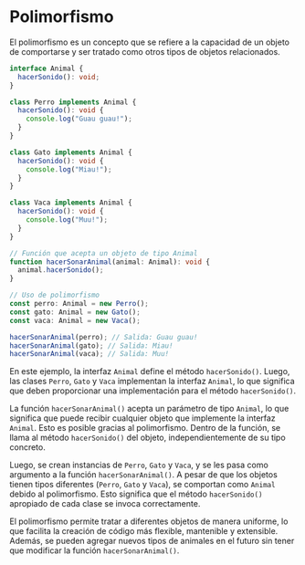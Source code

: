# Polimorfismo

El polimorfismo es un concepto que se refiere a la capacidad de un objeto de comportarse y ser tratado como otros tipos de objetos relacionados.

```typescript
interface Animal {
  hacerSonido(): void;
}

class Perro implements Animal {
  hacerSonido(): void {
    console.log("Guau guau!");
  }
}

class Gato implements Animal {
  hacerSonido(): void {
    console.log("Miau!");
  }
}

class Vaca implements Animal {
  hacerSonido(): void {
    console.log("Muu!");
  }
}

// Función que acepta un objeto de tipo Animal
function hacerSonarAnimal(animal: Animal): void {
  animal.hacerSonido();
}

// Uso de polimorfismo
const perro: Animal = new Perro();
const gato: Animal = new Gato();
const vaca: Animal = new Vaca();

hacerSonarAnimal(perro); // Salida: Guau guau!
hacerSonarAnimal(gato); // Salida: Miau!
hacerSonarAnimal(vaca); // Salida: Muu!
```

En este ejemplo, la interfaz `Animal` define el método `hacerSonido()`. Luego, las clases `Perro`, `Gato` y `Vaca` implementan la interfaz `Animal`, lo que significa que deben proporcionar una implementación para el método `hacerSonido()`.

La función `hacerSonarAnimal()` acepta un parámetro de tipo `Animal`, lo que significa que puede recibir cualquier objeto que implemente la interfaz `Animal`. Esto es posible gracias al polimorfismo. Dentro de la función, se llama al método `hacerSonido()` del objeto, independientemente de su tipo concreto.

Luego, se crean instancias de `Perro`, `Gato` y `Vaca`, y se les pasa como argumento a la función `hacerSonarAnimal()`. A pesar de que los objetos tienen tipos diferentes (`Perro`, `Gato` y `Vaca`), se comportan como `Animal` debido al polimorfismo. Esto significa que el método `hacerSonido()` apropiado de cada clase se invoca correctamente.

El polimorfismo permite tratar a diferentes objetos de manera uniforme, lo que facilita la creación de código más flexible, mantenible y extensible. Además, se pueden agregar nuevos tipos de animales en el futuro sin tener que modificar la función `hacerSonarAnimal()`.